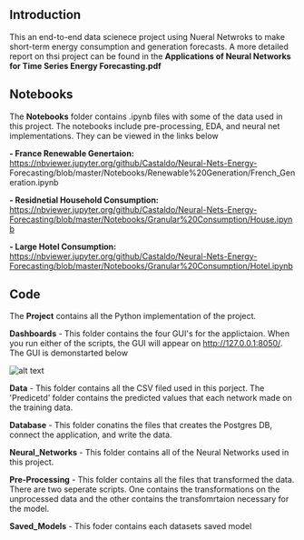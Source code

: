 ## Introduction 

This an end-to-end data scienece project using Nueral Netwroks to make short-term energy consumption and generation forecasts. A more detailed report on thsi project can be found in the **Applications of Neural Networks for Time Series Energy Forecasting.pdf**

## Notebooks 

The **Notebooks** folder contains .ipynb files with some of the data used in this project. The notebooks include pre-processing, EDA, and neural net implementations. They can be viewed in the links below 
  
**- France Renewable Genertaion:** https://nbviewer.jupyter.org/github/Castaldo/Neural-Nets-Energy-                     Forecasting/blob/master/Notebooks/Renewable%20Generation/French_Generation.ipynb

**- Residnetial Household Consumption:** https://nbviewer.jupyter.org/github/Castaldo/Neural-Nets-Energy-Forecasting/blob/master/Notebooks/Granular%20Consumption/House.ipynb

**- Large Hotel Consumption:** https://nbviewer.jupyter.org/github/Castaldo/Neural-Nets-Energy-Forecasting/blob/master/Notebooks/Granular%20Consumption/Hotel.ipynb

## Code 

The **Project** contains all the Python implementation of the project. 

**Dashboards** - This folder contains the four GUI's for the applictaion. When you run either of the scripts, the GUI will appear on http://127.0.0.1:8050/. The GUI is demonstarted below 

![alt text](https://imgur.com/XJdFtNI.png)

**Data** - This folder contains all the CSV filed used in this porject. The 'Predicetd' folder contains the predicted values that each network made on the training data.

**Database** - This folder conatins the files that creates the Postgres DB, connect the application, and write the data.

**Neural_Networks** - This folder contains all of the Neural Networks used in this project.

**Pre-Processing** - This folder contains all the files that transformed the data. There are two seperate scripts. One contains the transformations on the unprocessed data and the other contains the transfomrtaion necessary for the model.

**Saved_Models** - This foder contains each datasets saved model
